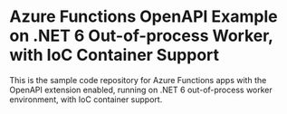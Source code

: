 # Azure Functions OpenAPI Example on .NET 6 Out-of-process Worker, with IoC Container Support #

This is the sample code repository for Azure Functions apps with the OpenAPI extension enabled, running on .NET 6 out-of-process worker environment, with IoC container support.
